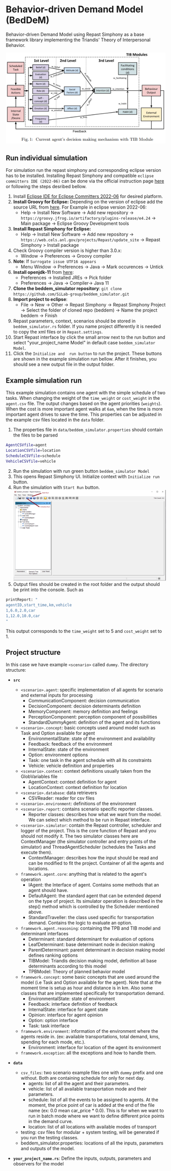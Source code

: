 # Behavior-driven Demand Model (BedDeM)
Behavior-driven Demand Model using Repast Simphony as a base framework library implementing the Triandis' Theory of Interpersonal Behavior.

![Beddem Model Theory of Interpersonal Behavior](docs/beddemTIB.PNG)

## Run individual simulation
For simulation run the repast simphony and corresponding eclipse version has to be installed. Installing Repast Simphony and compatible `eclipse committers IDE (2022-06)` can be done via the official instruction page [here](https://repast.github.io/download.html) or following the steps desribed bellow.

1. Install [Eclipse IDE for Eclipse Committers 2022-06](https://www.eclipse.org/downloads/packages/release/2022-06/r/eclipse-ide-eclipse-committers) for desired platform.
2. **Install Groovy for Eclipse:** Depending on the version of eclipse add the source URL from [here](https://github.com/groovy/groovy-eclipse/wiki). For Example in eclipse version 2022-06: 
     - Help -> Install New Software -> Add new repository ->  `https://groovy.jfrog.io/artifactory/plugins-release/e4.24` -> Main package -> Eclipse Groovy Development tools
3. **Install Repast Simphony for Eclipse:**
    - Help -> Install New Software -> Add new repository -> `https://web.cels.anl.gov/projects/Repast/update_site` -> Repast Simphony > Install package
4. Check Groovy compiler version is higher than 3.0.x:
    - Window -> Preferences -> Groovy compiler
5. **Note**: If `Surrogate issue UTF16 appears`
    - Menu Window -> Preferences -> Java -> Mark occurences -> Untick
6. **Install openjdk-11** from [here](https://jdk.java.net/archive/):
    - Preferences -> Installed JREs -> Pick folder
    - Preferences -> Java -> Compiler-> Java 11
7. **Clone the beddem_simulator repository**: `git clone https://github.com/SiLab-group/beddem_simulator.git`
8. **Import project to eclipse**:
    - File -> New -> Other -> Repast Simphony -> Repast Simphony Project -> Select the folder of cloned repo (beddem) -> Name the project beddem -> Finish
9. Repast parameters, context, scenarios should be stored in `beddem_simulator.rs` folder. If you name project differently it is needed to copy the xml files or in `Repast.settings`.
10. Start Repast interface by click the small arrow next to the run button and select "your_project_name Model" in default case `beddem_simulator Model`.
11. Click the `Initialize and  run button` to run the project. These buttons are shown in the example simulation run bellow. After it finishes, you should see a new output file in the output folder.
 

## Example simulation run
 This example simulation contains one agent with the simple schedule of two tasks. When changing the weight of the `time_weight` or `cost_weight` in the `agent.csv` file. 
 The output changes based on the agent priorities (`weights`). When the cost is more important agent walks at `6am`, when the time is more important agent drives to save the time.
 This properties can be adjusted in the example csv files located in the `data` folder.
 1. The properties file in `data/beddem_simulator.properties` should contain the files to be parsed
 
```bash
AgentCSVfile=agent
LocationCSVfile=location
ScheduleCSVfile=schedule
VehicleCSVfile=vehicle
```
2. Run the simulation with run green button `beddem_simulator Model`
3. This opens Repast Simphony UI. Initialize context with `Initialize run` button.
4. Run the simulation with `Start Run` button.
![Repast Simphony UI](docs/contextSimphony.PNG)
5. Output files should be created in the root folder and the output should be print into the console. Such as 

```bash
printReport: "
agentID,start_time,km,vehicle
1,6.0,2.0,car
1,12.0,10.0,car
"
```
This output corresponds to the `time_weight` set to 5 and `cost_weight` set to 1.

## Project structure
In this case we have example `<scenario>` called `dummy`. The directory structure:
* **`src`**
	- `<scenario>.agent`: specific implementation of all agents for scenario and external inputs for processing
	   + CommunicationComponent: decision communication
	   + DecisionComponent: decision determinants definition
	   + MemoryComponent: memory definition and feelings
	   + PerceptionComponent: perception component of possibilities
	   + StandardDummyAgent: definition of the agent and its functions
	- `<scenario>.concept`: basic concepts used around model such as Task and Option available for agent
	   + EnvironmentalState: state of the environment and availability
	   + Feedback: feedback of the environment
	   + InternalState: state of the environment
	   + Option: environment options
	   + Task: one task in the agent schedule with all its constraints
	   + Vehicle: vehicle definition and properties
	- `<scenario>.context`: context definitions usually taken from the GlobVariables file
	   + AgentContext: context definition for agent
	   + LocationContext: context definition for location
	- `<scenario>.database`: data retrievers
	   + CSVReader: reader for csv files
	- `<scenario>.environment`: definitions of the environment
	- `<scenario>.report`: contains scenario specific reporter classes.
		+ Reporter classes: describes how what we want from the model. We can select which method to be run in Repast interface.
	- `<scenario>.simulator`: contain the Repast controller, scheduler and logger of the project. This is the core function of Repast and you should not modify it. The two simulator classes here are ContextManager (the simulator controller and entry points of the simulator) and ThreadAgentScheduler (schedules the Tasks and execute them).
		+ ContextManager: describes how the input should be read and can be modified to fit the project. Container of all the agents and locations.
	- `framework.agent.core`: anything that is related to the agent's operation
		+ IAgent: the Interface of agent. Contains some methods that an agent should have. 
		+ DefaultAgent: the standard agent that can be extended depend on the type of project. Its simulator operation is described in the step() method which is controlled by the Scheduler mentioned above.
		+ StandardTraveller: the class used specific for transportation demand. Contains the logic to evaluate an option. 
	- `framework.agent.reasoning`: containing the TPB and TIB model and determinant interfaces
		+ Determinant: standard determinant for evaluation of options
		+ LeafDeterminant: base determinant node in decision making 
		+ ParentDeterminant: parent determinant in decision making model defines ranking options
		+ TIBModel: Triandis decision making model, definition all base determinants according to this model
		+ TPBModel: Theory of planned behavior model
	- `framework.concept`: some basic concepts that are used around the model (i.e Task and Option available for the agent). Note that at the moment time is setup as hour and distance is in km. Also some classes that are implemented specifically for transportation demand.
	    + EnvironmentalState: state of environment
	    + Feedback: interface definition of feedback
	    + InternalState: interface for agent state 
	    + Opinion: interface for agent opinion
	    + Option: option interface
	    + Task: task interface
	- `framework.environment`: information of the environment where the agents reside in. (ex: available transportations, total demand, kms, spending for each mode, etc.).
	    + Environment: interface for location of the agent its environment
	- `framework.exception`: all the exceptions and how to handle them.
	
* **`data`**
	- `csv_files`: two scenario example files one with `dummy` prefix and one without. Both are containing schedule for only for next day.
		+ agents: list of all the agent and their parameters.
		+ vehicle: list of all available transportation mode and their parameters.
		+ schedule: list of all the events to be assigned to agents. At the moment, the price point of car is added at the end of the file name (ex: 0.0 mean car_price * 0.0). This is for when we want to run in batch mode where we want to define different price points in the demand curve.
		+ location: list of all locations with available modes of transport
	- testing: csv files for modular + system testing, will be generated if you run the testing classes.
	- beddem_simulator.properties: locations of all the inputs, parameters and outputs of the model.
* **`your_project_name.rs`**: Define the inputs, outputs, parameters and observers for the model
